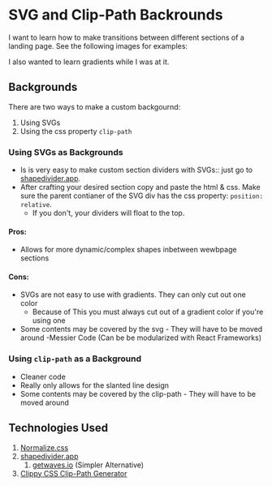 # SVG and Clip-Path Backrounds

I want to learn how to make transitions between different sections of a landing page. See the following images for examples:

I also wanted to learn gradients while I was at it.

## Backgrounds

There are two ways to make a custom backgournd:

1. Using SVGs
2. Using the css property `clip-path`

### Using SVGs as Backgrounds

- Is is very easy to make custom section dividers with SVGs:: just go to [shapedivider.app](https://www.shapedivider.app/).
- After crafting your desired section copy and paste the html & css. Make sure the parent contianer of the SVG div has the css property: `position: relative`.
  - If you don't, your dividers will float to the top.

#### Pros:

- Allows for more dynamic/complex shapes inbetween wewbpage sections

#### Cons:

- SVGs are not easy to use with gradients. They can only cut out one color
  - Because of This you must always cut out of a gradient color if you're using one
- Some contents may be covered by the svg - They will have to be moved around
  -Messier Code (Can be be modularized with React Frameworks)

### Using `clip-path` as a Background

- Cleaner code
- Really only allows for the slanted line design
- Some contents may be covered by the clip-path - They will have to be moved around

## Technologies Used

1. [Normalize.css](https://github.com/necolas/normalize.css/)
2. [shapedivider.app](https://www.shapedivider.app/)
   1. [getwaves.io](https://getwaves.io/) (Simpler Alternative)
3. [Clippy CSS Clip-Path Generator](https://bennettfeely.com/clippy/)
